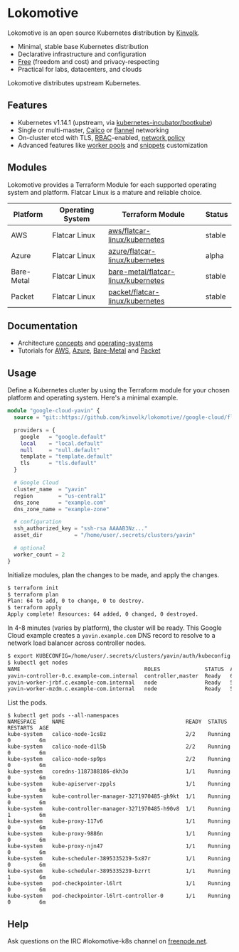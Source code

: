 # Lokomotive

Lokomotive is an open source Kubernetes distribution by [Kinvolk](https://kinvolk.io/).

* Minimal, stable base Kubernetes distribution
* Declarative infrastructure and configuration
* [Free](#social-contract) (freedom and cost) and privacy-respecting
* Practical for labs, datacenters, and clouds

Lokomotive distributes upstream Kubernetes.

## Features

* Kubernetes v1.14.1 (upstream, via [kubernetes-incubator/bootkube](https://github.com/kubernetes-incubator/bootkube))
* Single or multi-master, [Calico](https://www.projectcalico.org/) or [flannel](https://github.com/coreos/flannel) networking
* On-cluster etcd with TLS, [RBAC](https://kubernetes.io/docs/admin/authorization/rbac/)-enabled, [network policy](https://kubernetes.io/docs/concepts/services-networking/network-policies/)
* Advanced features like [worker pools](advanced/worker-pools/) and [snippets](advanced/customization/#flatcar-linux) customization

## Modules

Lokomotive provides a Terraform Module for each supported operating system and platform. Flatcar Linux is a mature and reliable choice.

| Platform      | Operating System | Terraform Module | Status |
|---------------|------------------|------------------|--------|
| AWS           | Flatcar Linux | [aws/flatcar-linux/kubernetes](flatcar/aws.md) | stable |
| Azure         | Flatcar Linux | [azure/flatcar-linux/kubernetes](flatcar/azure.md) | alpha |
| Bare-Metal    | Flatcar Linux | [bare-metal/flatcar-linux/kubernetes](flatcar/bare-metal.md) | stable |
| Packet        | Flatcar Linux | [packet/flatcar-linux/kubernetes](flatcar/packet.md) | stable |

## Documentation

* Architecture [concepts](architecture/concepts.md) and [operating-systems](architecture/operating-systems.md)
* Tutorials for [AWS](flatcar/aws.md), [Azure](flatcar/azure.md), [Bare-Metal](flatcar/bare-metal.md) and [Packet](flatcar/packet.md)

## Usage

Define a Kubernetes cluster by using the Terraform module for your chosen platform and operating system. Here's a minimal example.

```tf
module "google-cloud-yavin" {
  source = "git::https://github.com/kinvolk/lokomotive//google-cloud/flatcar-linux/kubernetes?ref=<hash>"

  providers = {
    google   = "google.default"
    local    = "local.default"
    null     = "null.default"
    template = "template.default"
    tls      = "tls.default"
  }

  # Google Cloud
  cluster_name  = "yavin"
  region        = "us-central1"
  dns_zone      = "example.com"
  dns_zone_name = "example-zone"

  # configuration
  ssh_authorized_key = "ssh-rsa AAAAB3Nz..."
  asset_dir          = "/home/user/.secrets/clusters/yavin"

  # optional
  worker_count = 2
}
```

Initialize modules, plan the changes to be made, and apply the changes.

```sh
$ terraform init
$ terraform plan
Plan: 64 to add, 0 to change, 0 to destroy.
$ terraform apply
Apply complete! Resources: 64 added, 0 changed, 0 destroyed.
```

In 4-8 minutes (varies by platform), the cluster will be ready. This Google Cloud example creates a `yavin.example.com` DNS record to resolve to a network load balancer across controller nodes.

```sh
$ export KUBECONFIG=/home/user/.secrets/clusters/yavin/auth/kubeconfig
$ kubectl get nodes
NAME                                       ROLES              STATUS  AGE  VERSION
yavin-controller-0.c.example-com.internal  controller,master  Ready   6m   v1.14.1
yavin-worker-jrbf.c.example-com.internal   node               Ready   5m   v1.14.1
yavin-worker-mzdm.c.example-com.internal   node               Ready   5m   v1.14.1
```

List the pods.

```
$ kubectl get pods --all-namespaces
NAMESPACE     NAME                                      READY  STATUS    RESTARTS  AGE
kube-system   calico-node-1cs8z                         2/2    Running   0         6m
kube-system   calico-node-d1l5b                         2/2    Running   0         6m
kube-system   calico-node-sp9ps                         2/2    Running   0         6m
kube-system   coredns-1187388186-dkh3o                  1/1    Running   0         6m
kube-system   kube-apiserver-zppls                      1/1    Running   0         6m
kube-system   kube-controller-manager-3271970485-gh9kt  1/1    Running   0         6m
kube-system   kube-controller-manager-3271970485-h90v8  1/1    Running   1         6m
kube-system   kube-proxy-117v6                          1/1    Running   0         6m
kube-system   kube-proxy-9886n                          1/1    Running   0         6m
kube-system   kube-proxy-njn47                          1/1    Running   0         6m
kube-system   kube-scheduler-3895335239-5x87r           1/1    Running   0         6m
kube-system   kube-scheduler-3895335239-bzrrt           1/1    Running   1         6m
kube-system   pod-checkpointer-l6lrt                    1/1    Running   0         6m
kube-system   pod-checkpointer-l6lrt-controller-0       1/1    Running   0         6m
```

## Help

Ask questions on the IRC #lokomotive-k8s channel on [freenode.net](http://freenode.net/).
